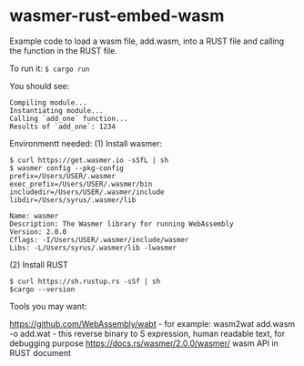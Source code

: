 # wasmer-rust-embed-wasm
Example code to load a wasm file, add.wasm, into a RUST file and calling the function in the RUST file.

To run it: `$ cargo run `

You should see:
```
Compiling module...
Instantiating module...
Calling `add_one` function...
Results of `add_one`: 1234
```

Environmentt needed: 
(1) Install wasmer:
```
$ curl https://get.wasmer.io -sSfL | sh
$ wasmer config --pkg-config
prefix=/Users/USER/.wasmer
exec_prefix=/Users/USER/.wasmer/bin
includedir=/Users/USER/.wasmer/include
libdir=/Users/syrus/.wasmer/lib

Name: wasmer
Description: The Wasmer library for running WebAssembly
Version: 2.0.0
Cflags: -I/Users/USER/.wasmer/include/wasmer
Libs: -L/Users/syrus/.wasmer/lib -lwasmer
```

(2) Install RUST
```
$ curl https://sh.rustup.rs -sSf | sh
$cargo --version
```

Tools you may want:

https://github.com/WebAssembly/wabt - for example: wasm2wat add.wasm -o add.wat - this reverse binary to S expression, human readable text, for debugging purpose
https://docs.rs/wasmer/2.0.0/wasmer/ wasm API in RUST document
